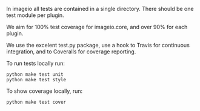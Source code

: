 In imageio all tests are contained in a single directory. There should
be one test module per plugin.

We aim for 100% test coverage for imageio.core, and over 90% for each plugin.

We use the excelent test.py package, use a hook to Travis for continuous 
integration, and to Coveralls for coverage reporting.

To run tests locally run:
    
    python make test unit
    python make test style

To show coverage locally, run:
    
    python make test cover
